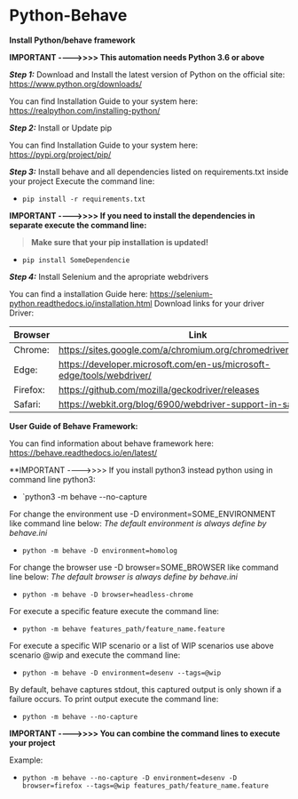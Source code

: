 # Python-Behave

**Install Python/behave framework**

**IMPORTANT ---->>>>  This automation needs Python 3.6 or above**

***Step 1:*** Download and Install the latest version of Python on the official site: https://www.python.org/downloads/
        
You can find Installation Guide to your system here:  https://realpython.com/installing-python/


***Step 2:*** Install or Update pip
        
You can find Installation Guide to your system here:  https://pypi.org/project/pip/


***Step 3:*** Install behave and all dependencies listed on requirements.txt inside your project
        Execute the command line:
        
* `pip install -r requirements.txt` 

**IMPORTANT ---->>>>  If you need to install the dependencies in separate execute the command line:**
                  
                  
> **Make sure that your pip installation is updated!** 

        
* `pip install SomeDependencie` 

***Step 4:*** Install Selenium and the apropriate webdrivers
       
You can find a installation Guide here:  https://selenium-python.readthedocs.io/installation.html
Download links for your driver Driver:
        
        
| Browser | Link                                                                  |
| ------  | --------------------------------------------------------------------- |
| Chrome: | https://sites.google.com/a/chromium.org/chromedriver/downloads        |
| Edge:   | https://developer.microsoft.com/en-us/microsoft-edge/tools/webdriver/ | 
| Firefox:| https://github.com/mozilla/geckodriver/releases                       | 
| Safari: | https://webkit.org/blog/6900/webdriver-support-in-safari-10/          | 
       

**User Guide of Behave Framework:**

You can find information about behave framework here:  https://behave.readthedocs.io/en/latest/

**IMPORTANT ---->>>> If you install python3 instead python using in command line python3: 

*   `python3 -m behave --no-capture 

For change the environment use -D environment=SOME_ENVIRONMENT like command line below:
        *The default environment is always define by behave.ini*
      
*   `python -m behave -D environment=homolog` 

For change the browser use -D browser=SOME_BROWSER like command line below:
        *The default browser is always define by behave.ini*
       
*  `python -m behave -D browser=headless-chrome` 

For execute a specific feature execute the command line:
        
* `python -m behave features_path/feature_name.feature` 

For execute a specific WIP scenario or a list of WIP scenarios use above scenario @wip and execute the command line:
      
*  `python -m behave -D environment=desenv --tags=@wip` 

By default, behave captures stdout, this captured output is only shown if a failure occurs.
To print output execute the command line:
    
*    ` python -m behave --no-capture `

**IMPORTANT ---->>>>  You can combine the command lines to execute your project**

Example:
      
*  `python -m behave --no-capture -D environment=desenv -D browser=firefox --tags=@wip features_path/feature_name.feature` 



